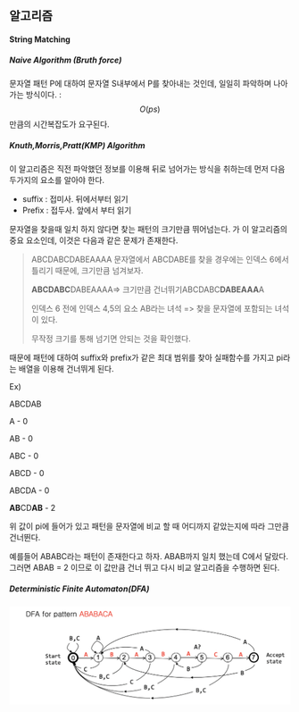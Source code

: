 ## 알고리즘

#### String Matching

##### Naive Algorithm (Bruth force)

문자열 패턴 P에 대하여 문자열 S내부에서 P를 찾아내는 것인데, 일일히 파악하며 나아가는 방식이다. : $$O(ps)$$ 만큼의 시간복잡도가 요구된다. 

##### Knuth,Morris,Pratt(KMP) Algorithm

이 알고리즘은 직전 파악했던 정보를 이용해 뒤로 넘어가는 방식을 취하는데 먼저 다음 두가지의 요소를 알아야 한다.

- suffix :  접미사. 뒤에서부터 읽기
- Prefix :  접두사. 앞에서 부터 읽기

문자열을 찾을때 일치 하지 않다면 찾는 패턴의 크기만큼 뛰어넘는다. 가 이 알고리즘의 중요 요소인데, 이것은 다음과 같은 문제가 존재한다.

> ABCDABCDABEAAAA 문자열에서 ABCDABE를 찾을 경우에는 인덱스 6에서 틀리기 때문에, 크기만큼 넘겨보자.
>
> **ABCDABC**DABEAAAA=> 크기만큼 건너뛰기ABCDABC**DABEAAA**A
>
> 인덱스 6 전에 인덱스 4,5의 요소 AB라는 녀석 => 찾을 문자열에 포함되는 녀석이 있다.
>
> 무작정 크기를 통해 넘기면 안되는 것을 확인했다.

때문에 패턴에 대하여 suffix와 prefix가 같은 최대 범위를 찾아 실패함수를 가지고 pi라는 배열을 이용해 건너뛰게 된다. 

Ex)

ABCDAB

A - 0

AB - 0

ABC - 0

ABCD - 0

ABCDA - 0

**AB**CD**AB** - 2

위 값이 pi에 들어가 있고 패턴을 문자열에 비교 할 때 어디까지 같았는지에 따라 그만큼 건너뛴다.

예를들어 ABABC라는 패턴이 존재한다고 하자. ABAB까지 일치 했는데  C에서 달랐다. 그러면 ABAB = 2 이므로 이 값만큼 건너 뛰고 다시 비교 알고리즘을 수행하면 된다. 

##### Deterministic Finite Automaton(DFA)

<img src="image/image-20191201202114351.png" alt="image-20191201202114351" style="zoom:50%;" />

